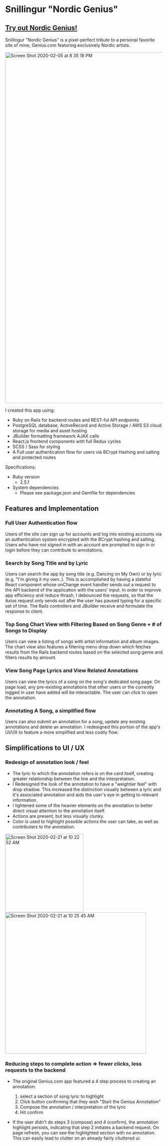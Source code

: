 # Snillingur "Nordic Genius"

## [Try out Nordic Genius!](https://snillingur.herokuapp.com/#/)

Snillingur "Nordic Genius" is a pixel-perfect tribute to a personal favorite site of mine, Genius.com featuring exclusively Nordic artists.

<img width="1117" alt="Screen Shot 2020-02-05 at 8 35 18 PM" src="https://user-images.githubusercontent.com/55667998/73906239-13d06300-4857-11ea-9948-7a4e2084ea12.png">

I created this app using: 

* Ruby on Rails for backend routes and REST-ful API endpoints
* PostgreSQL database, ActiveRecord and Active Storage / AWS S3 cloud storage for media and asset hosting
* JBuilder formatting framework AJAX calls
* React.js frontend components with full Redux cycles
* SCSS / Sass for styling
* A Full user authentication flow for users via BCrypt Hashing and salting and protected routes

Specifications:
* Ruby version
  * 2.5.1
* System dependencies
  * Please see package.json and Gemfile for dependencies

## Features and Implementation

### Full User Authentication flow
Users of the site can sign up for accounts and log into existing accounts via an authentication system encrypted with the BCrypt hashing and salting. Users who have not signed in with an account are prompted to sign in or login before they can contribute to annotations. 

### Search by Song Title and by Lyric
Users can search the app by song title (e.g. Dancing on My Own) or by lyric (e.g. "I'm giving it my own..). This is accomplished by having a stateful React component whose onChange event handler sends out a request to the API backend of the application with the users' input. In order to improve app efficiency and reduce thrash, I debounced the requests, so that the Axios request only sends out after the user has paused typing for a specific set of time. The Rails controllers and JBuilder receive and formulate the response to client. 


### Top Song Chart View with Filtering Based on Song Genre + # of Songs to Display
Users can view a listing of songs with artist information and album images. The chart view also features a filtering menu drop down which fetches results from the Rails backend routes based on the selected song genre and filters results by amount. 

### View Song Page Lyrics and View Related Annotations
Users can view the lyrics of a song on the song's dedicated song page. On page load, any pre-existing annotations that other users or the currently logged in user have added will be interactable. The user can click to open the annotation.  

### Annotating A Song, a simplified flow 
Users can also submit an annotation for a song, update any existing annotations and delete an annotation. I redesigned this portion of the app's UI/UX to feature a more simplified and less costly flow: 

## Simplifications to UI / UX

### Redesign of annotation look / feel

* The lyric to which the annotation refers is on the card itself, creating greater relationship between the line and the interpretation. 
* I Redesigned the look of the annotation to have a "weightier feel" with drop shadow. This increased the distinction visually between a lyric and it's associated annotation and aids the user's eye in getting to relevant information. 
* I lightened some of the heavier elements on the annotation to better direct visual attention to the annotation itself. 
* Actions are present, but less visually clunky.
* Color is used to highlight possible actions the user can take, as well as contributers to the annotation.

<p>
<img width="250" alt="Screen Shot 2020-02-21 at 10 22 52 AM" src="https://user-images.githubusercontent.com/55667998/75061030-bd893400-5494-11ea-8fe0-274a4b96a828.png">
<img width="450" alt="Screen Shot 2020-02-21 at 10 25 45 AM" src="https://user-images.githubusercontent.com/55667998/75061014-b6fabc80-5494-11ea-8b54-59ebcee4787d.png">
</p>


### Reducing steps to complete action => fewer clicks, less requests to the backend
* The original Genius.com app featured a 4 step process to creating an annotation:

  1. select a section of song lyric to highlight
  2. Click button confirming that they wish "Start the Genius Annotation"
  3. Compose the annotation / interpretation of the lyric
  3. Hit confirm 
  
* If the user didn't do steps 3 (compose) and 4 (confirm), the annotation highlight persists, indicating that step 2 initiates a backend request. On page refresh, you can see the highlighted section with no annotation. This can easily lead to clutter on an already fairly cliuttered ui.

